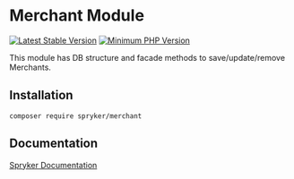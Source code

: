 # Merchant Module
[![Latest Stable Version](https://poser.pugx.org/spryker/merchant/v/stable.svg)](https://packagist.org/packages/spryker/merchant)
[![Minimum PHP Version](https://img.shields.io/badge/php-%3E%3D%208.0-8892BF.svg)](https://php.net/)

This module has DB structure and facade methods to save/update/remove Merchants.

## Installation

```
composer require spryker/merchant
```

## Documentation

[Spryker Documentation](https://docs.spryker.com)
